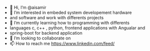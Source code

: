 - 👋 Hi, I’m @aisamir
- 👀 I’m interested in embeded system developement hardware 
- and software and work with differents projects
- 🌱 I’m currently learning how to programming with differents 
- languages c, c++ , python, frontend applications with Angualar and 
- spring-boot for backend application
- 💞️ I’m looking to collaborate on
- 📫 How to reach me https://www.linkedin.com/feed/

<!---
aisamir/aisamir is a ✨ special ✨ repository because its `README.md` (this file) appears on your GitHub profile.
You can click the Preview link to take a look at your changes.
--->
